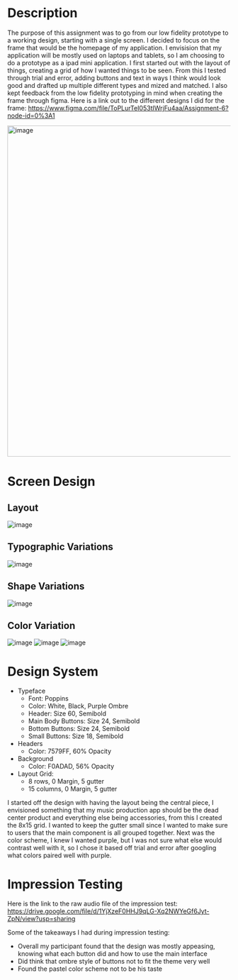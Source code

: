 # Description 

The purpose of this assignment was to go from our low fidelity prototype to a working design, starting with a single screen. I decided to focus on the frame that would be the homepage of my application. I envisision that my application will be mostly used on laptops and tablets, so I am choosing to do a prototype as a ipad mini application. I first started out with the layout of things, creating a grid of how I wanted things to be seen. From this I tested through trial and error, adding buttons and text in ways I think would look good and drafted up multiple different types and mized and matched. I also kept feedback from the low fidelity prototyping in mind when creating the frame through figma.
Here is a link out to the different designs I did for the frame: https://www.figma.com/file/ToPLurTeI053tIWrjFu4aa/Assignment-6?node-id=0%3A1

<img width="747" alt="image" src="https://user-images.githubusercontent.com/54749984/167748089-2226ea62-de07-4f2a-8a64-2a736199ca52.png">



# Screen Design

## Layout

![image](https://user-images.githubusercontent.com/54749984/167728873-994dad19-44cb-49ba-9bc6-4c4bdeda9df7.png)

## Typographic Variations

![image](https://user-images.githubusercontent.com/54749984/167730023-0d238f9d-eb00-4566-a98c-3d763a888e95.png)

## Shape Variations

![image](https://user-images.githubusercontent.com/54749984/167730909-99e469b5-76fb-4d3f-8f25-9bbd2689654e.png)

## Color Variation

![image](https://user-images.githubusercontent.com/54749984/167738226-f4419300-4911-4463-a9a1-d7d9cc6d3420.png)
![image](https://user-images.githubusercontent.com/54749984/167739860-21b64a8a-15c7-4360-9dc6-2d9b066c4327.png)
![image](https://user-images.githubusercontent.com/54749984/167741935-6205358e-1851-4dab-9848-fed11003334b.png)


# Design System
- Typeface
    - Font: Poppins
    - Color: White, Black, Purple Ombre
    - Header: Size 60, Semibold
    - Main Body Buttons: Size 24, Semibold
    - Bottom Buttons: Size 24, Semibold
    - Small Buttons: Size 18, Semibold
- Headers
    - Color: 7579FF, 60% Opacity
- Background
    - Color: F0ADAD, 56% Opacity
- Layout Grid:
    - 8 rows, 0 Margin, 5 gutter
    - 15 columns, 0 Margin, 5 gutter

I started off the design with having the layout being the central piece, I envisioned something that my music production app should be the dead center product and everything else being accessories, from this I created the 8x15 grid. I wanted to keep the gutter small since I wanted to make sure to users that the main component is all grouped together. Next was the color scheme, I knew I wanted purple, but I was not sure what else would contrast well with it, so I chose it based off trial and error after googling what colors paired well with purple.

# Impression Testing

Here is the link to the raw audio file of the impression test:
https://drive.google.com/file/d/1YjXzeF0HHJ9qLG-Xq2NWYeGf6Jyt-ZpN/view?usp=sharing

Some of the takeaways I had during impression testing:
- Overall my participant found that the design was mostly appeasing, knowing what each button did and how to use the main interface
- Did think that ombre style of buttons not to fit the theme very well
- Found the pastel color scheme not to be his taste
